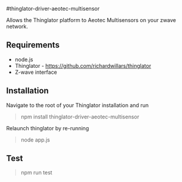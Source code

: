#thinglator-driver-aeotec-multisensor

Allows the Thinglator platform to Aeotec Multisensors on your zwave network.


## Requirements
- node.js
- Thinglator - https://github.com/richardwillars/thinglator
- Z-wave interface

## Installation
Navigate to the root of your Thinglator installation and run
> npm install thinglator-driver-aeotec-multisensor

Relaunch thinglator by re-running
> node app.js


## Test
> npm run test

